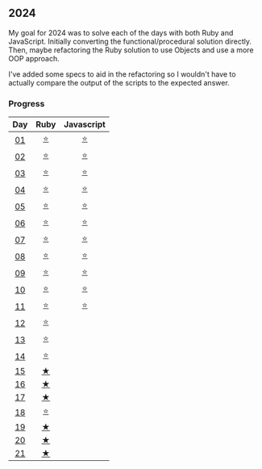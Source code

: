 ## 2024

My goal for 2024 was to solve each of the days with both Ruby and JavaScript. Initially converting the functional/procedural solution directly. Then, maybe refactoring the Ruby solution to use Objects and use a more OOP approach.

I've added some specs to aid in the refactoring so I wouldn't have to actually compare the output of the scripts to the expected answer.

### Progress

|                                  Day                                  |                                       Ruby                                       |                                    Javascript                                    |
| :-------------------------------------------------------------------: | :------------------------------------------------------------------------------: | :------------------------------------------------------------------------------: |
| [01](https://github.com/tannermares/advent-of-code/tree/main/2024/01) | [⭐️](https://github.com/tannermares/advent-of-code/tree/main/2024/01/answer.rb) | [⭐️](https://github.com/tannermares/advent-of-code/tree/main/2024/01/answer.js) |
| [02](https://github.com/tannermares/advent-of-code/tree/main/2024/02) | [⭐️](https://github.com/tannermares/advent-of-code/tree/main/2024/02/answer.rb) | [⭐️](https://github.com/tannermares/advent-of-code/tree/main/2024/02/answer.js) |
| [03](https://github.com/tannermares/advent-of-code/tree/main/2024/03) | [⭐️](https://github.com/tannermares/advent-of-code/tree/main/2024/03/answer.rb) | [⭐️](https://github.com/tannermares/advent-of-code/tree/main/2024/03/answer.js) |
| [04](https://github.com/tannermares/advent-of-code/tree/main/2024/04) | [⭐️](https://github.com/tannermares/advent-of-code/tree/main/2024/04/answer.rb) | [⭐️](https://github.com/tannermares/advent-of-code/tree/main/2024/04/answer.js) |
| [05](https://github.com/tannermares/advent-of-code/tree/main/2024/05) | [⭐️](https://github.com/tannermares/advent-of-code/tree/main/2024/05/answer.rb) | [⭐️](https://github.com/tannermares/advent-of-code/tree/main/2024/05/answer.js) |
| [06](https://github.com/tannermares/advent-of-code/tree/main/2024/06) | [⭐️](https://github.com/tannermares/advent-of-code/tree/main/2024/06/answer.rb) | [⭐️](https://github.com/tannermares/advent-of-code/tree/main/2024/06/answer.js) |
| [07](https://github.com/tannermares/advent-of-code/tree/main/2024/07) | [⭐️](https://github.com/tannermares/advent-of-code/tree/main/2024/07/answer.rb) | [⭐️](https://github.com/tannermares/advent-of-code/tree/main/2024/07/answer.js) |
| [08](https://github.com/tannermares/advent-of-code/tree/main/2024/08) | [⭐️](https://github.com/tannermares/advent-of-code/tree/main/2024/08/answer.rb) | [⭐️](https://github.com/tannermares/advent-of-code/tree/main/2024/08/answer.js) |
| [09](https://github.com/tannermares/advent-of-code/tree/main/2024/09) | [⭐️](https://github.com/tannermares/advent-of-code/tree/main/2024/09/answer.rb) | [⭐️](https://github.com/tannermares/advent-of-code/tree/main/2024/09/answer.js) |
| [10](https://github.com/tannermares/advent-of-code/tree/main/2024/10) | [⭐️](https://github.com/tannermares/advent-of-code/tree/main/2024/10/answer.rb) | [⭐️](https://github.com/tannermares/advent-of-code/tree/main/2024/10/answer.js) |
| [11](https://github.com/tannermares/advent-of-code/tree/main/2024/11) | [⭐️](https://github.com/tannermares/advent-of-code/tree/main/2024/11/answer.rb) | [⭐️](https://github.com/tannermares/advent-of-code/tree/main/2024/11/answer.js) |
| [12](https://github.com/tannermares/advent-of-code/tree/main/2024/12) | [⭐️](https://github.com/tannermares/advent-of-code/tree/main/2024/12/answer.rb) |  [](https://github.com/tannermares/advent-of-code/tree/main/2024/12/answer.js)   |
| [13](https://github.com/tannermares/advent-of-code/tree/main/2024/13) | [⭐️](https://github.com/tannermares/advent-of-code/tree/main/2024/13/answer.rb) |  [](https://github.com/tannermares/advent-of-code/tree/main/2024/13/answer.js)   |
| [14](https://github.com/tannermares/advent-of-code/tree/main/2024/14) | [⭐️](https://github.com/tannermares/advent-of-code/tree/main/2024/14/answer.rb) |  [](https://github.com/tannermares/advent-of-code/tree/main/2024/14/answer.js)   |
| [15](https://github.com/tannermares/advent-of-code/tree/main/2024/15) |  [★](https://github.com/tannermares/advent-of-code/tree/main/2024/15/answer.rb)  |  [](https://github.com/tannermares/advent-of-code/tree/main/2024/15/answer.js)   |
| [16](https://github.com/tannermares/advent-of-code/tree/main/2024/16) |  [★](https://github.com/tannermares/advent-of-code/tree/main/2024/16/answer.rb)  |  [](https://github.com/tannermares/advent-of-code/tree/main/2024/16/answer.js)   |
| [17](https://github.com/tannermares/advent-of-code/tree/main/2024/17) |  [★](https://github.com/tannermares/advent-of-code/tree/main/2024/17/answer.rb)  |  [](https://github.com/tannermares/advent-of-code/tree/main/2024/17/answer.js)   |
| [18](https://github.com/tannermares/advent-of-code/tree/main/2024/18) | [⭐️](https://github.com/tannermares/advent-of-code/tree/main/2024/18/answer.rb) |  [](https://github.com/tannermares/advent-of-code/tree/main/2024/18/answer.js)   |
| [19](https://github.com/tannermares/advent-of-code/tree/main/2024/19) |  [★](https://github.com/tannermares/advent-of-code/tree/main/2024/19/answer.rb)  |  [](https://github.com/tannermares/advent-of-code/tree/main/2024/19/answer.js)   |
| [20](https://github.com/tannermares/advent-of-code/tree/main/2024/20) |  [★](https://github.com/tannermares/advent-of-code/tree/main/2024/20/answer.rb)  |  [](https://github.com/tannermares/advent-of-code/tree/main/2024/20/answer.js)   |
| [21](https://github.com/tannermares/advent-of-code/tree/main/2024/21) |  [★](https://github.com/tannermares/advent-of-code/tree/main/2024/21/answer.rb)  |  [](https://github.com/tannermares/advent-of-code/tree/main/2024/21/answer.js)   |
